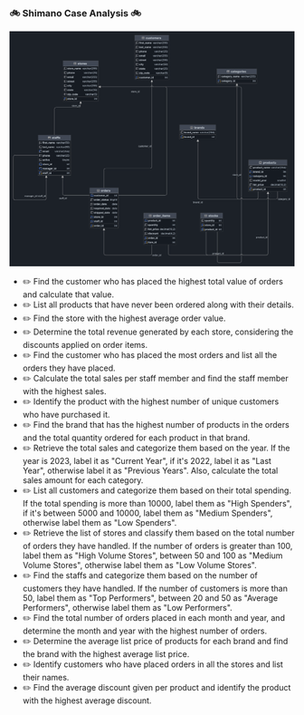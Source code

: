 ### 🚲 Shimano Case Analysis 🚲


![Alt text](https://github.com/vegetariancoder/competitive-programming/blob/main/Projects/SHIMANO_CASE_STUDY/shimano_erd.png?raw=true "ERD")

- ✏️ Find the customer who has placed the highest total value of orders and calculate that value. 
- ✏️ List all products that have never been ordered along with their details.
- ✏️ Find the store with the highest average order value.
- ✏️ Determine the total revenue generated by each store, considering the discounts applied on order items.
- ✏️ Find the customer who has placed the most orders and list all the orders they have placed.
- ✏️ Calculate the total sales per staff member and find the staff member with the highest sales.
- ✏️ Identify the product with the highest number of unique customers who have purchased it.
- ✏️ Find the brand that has the highest number of products in the orders and the total quantity ordered for each product in that brand.
- ✏️ Retrieve the total sales and categorize them based on the year. If the year is 2023, label it as "Current Year", if it's 2022, label it as "Last Year", otherwise label it as "Previous Years". Also, calculate the total sales amount for each category.
- ✏️ List all customers and categorize them based on their total spending. If the total spending is more than 10000, label them as "High Spenders", if it's between 5000 and 10000, label them as "Medium Spenders", otherwise label them as "Low Spenders".
- ✏️ Retrieve the list of stores and classify them based on the total number of orders they have handled. If the number of orders is greater than 100, label them as "High Volume Stores", between 50 and 100 as "Medium Volume Stores", otherwise label them as "Low Volume Stores".
- ✏️ Find the staffs and categorize them based on the number of customers they have handled. If the number of customers is more than 50, label them as "Top Performers", between 20 and 50 as "Average Performers", otherwise label them as "Low Performers".
- ✏️ Find the total number of orders placed in each month and year, and determine the month and year with the highest number of orders.
- ✏️ Determine the average list price of products for each brand and find the brand with the highest average list price.
- ✏️ Identify customers who have placed orders in all the stores and list their names.
- ✏️ Find the average discount given per product and identify the product with the highest average discount.